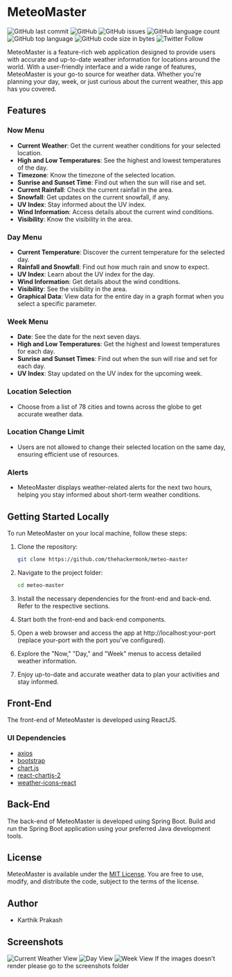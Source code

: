 # MeteoMaster

![GitHub last commit](https://img.shields.io/github/last-commit/thehackermonk/meteo-master?style=flat-square) ![GitHub](https://img.shields.io/github/license/thehackermonk/meteo-master?style=flat-square) ![GitHub issues](https://img.shields.io/github/issues/thehackermonk/meteo-master?style=flat-square) ![GitHub language count](https://img.shields.io/github/languages/count/thehackermonk/meteo-master?style=flat-square) ![GitHub top language](https://img.shields.io/github/languages/top/thehackermonk/meteo-master?logo=java&style=flat-square) ![GitHub code size in bytes](https://img.shields.io/github/languages/code-size/thehackermonk/meteo-master?style=flat-square) ![Twitter Follow](https://img.shields.io/twitter/follow/thehackermonk?style=flat-square)

MeteoMaster is a feature-rich web application designed to provide users with accurate and up-to-date weather information for locations around the world. With a user-friendly interface and a wide range of features, MeteoMaster is your go-to source for weather data. Whether you're planning your day, week, or just curious about the current weather, this app has you covered.

## Features

### Now Menu

- **Current Weather**: Get the current weather conditions for your selected location.
- **High and Low Temperatures**: See the highest and lowest temperatures of the day.
- **Timezone**: Know the timezone of the selected location.
- **Sunrise and Sunset Time**: Find out when the sun will rise and set.
- **Current Rainfall**: Check the current rainfall in the area.
- **Snowfall**: Get updates on the current snowfall, if any.
- **UV Index**: Stay informed about the UV index.
- **Wind Information**: Access details about the current wind conditions.
- **Visibility**: Know the visibility in the area.

### Day Menu

- **Current Temperature**: Discover the current temperature for the selected day.
- **Rainfall and Snowfall**: Find out how much rain and snow to expect.
- **UV Index**: Learn about the UV index for the day.
- **Wind Information**: Get details about the wind conditions.
- **Visibility**: See the visibility in the area.
- **Graphical Data**: View data for the entire day in a graph format when you select a specific parameter.

### Week Menu

- **Date**: See the date for the next seven days.
- **High and Low Temperatures**: Get the highest and lowest temperatures for each day.
- **Sunrise and Sunset Times**: Find out when the sun will rise and set for each day.
- **UV Index**: Stay updated on the UV index for the upcoming week.

### Location Selection

- Choose from a list of 78 cities and towns across the globe to get accurate weather data.

### Location Change Limit

- Users are not allowed to change their selected location on the same day, ensuring efficient use of resources.

### Alerts

- MeteoMaster displays weather-related alerts for the next two hours, helping you stay informed about short-term weather conditions.

## Getting Started Locally

To run MeteoMaster on your local machine, follow these steps:

1. Clone the repository:

   ```bash
   git clone https://github.com/thehackermonk/meteo-master
2. Navigate to the project folder:
   ```bash
   cd meteo-master
3. Install the necessary dependencies for the front-end and back-end. Refer to the respective sections.
4. Start both the front-end and back-end components.
5. Open a web browser and access the app at http://localhost:your-port (replace your-port with the port you've configured).
6. Explore the "Now," "Day," and "Week" menus to access detailed weather information.
7. Enjoy up-to-date and accurate weather data to plan your activities and stay informed.

## Front-End
The front-end of MeteoMaster is developed using ReactJS.
### UI Dependencies
* [axios](https://www.npmjs.com/package/axios)
* [bootstrap](https://www.npmjs.com/package/bootstrap)
* [chart.js](https://www.npmjs.com/package/chart.js)
* [react-chartjs-2](https://www.npmjs.com/package/react-chartjs-2)
* [weather-icons-react](https://www.npmjs.com/package/weather-icons-react)

## Back-End
The back-end of MeteoMaster is developed using Spring Boot.
Build and run the Spring Boot application using your preferred Java development tools.
## License

MeteoMaster is available under the [MIT License](LICENSE.md). You are free to use, modify, and distribute the code, subject to the terms of the license.

## Author

- Karthik Prakash

## Screenshots
![Current Weather View](https://github.com/thehackermonk/meteo-master/blob/main/screenshots/NowView.png)
![Day View](https://github.com/thehackermonk/meteo-master/blob/main/screenshots/DayView.png)
![Week View](https://github.com/thehackermonk/meteo-master/blob/main/screenshots/WeekView.png)
If the images doesn't render please go to the screenshots folder
